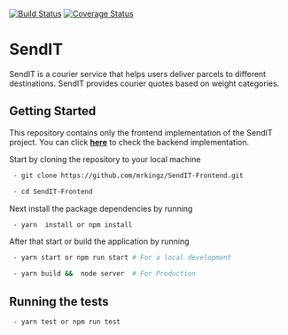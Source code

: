 [![Build Status](https://travis-ci.org/mrkingz/SendIT-Frontend.svg?branch=develop)](https://travis-ci.org/mrkingz/SendIT-Frontend)
[![Coverage Status](https://coveralls.io/repos/github/mrkingz/SendIT-Frontend/badge.svg?branch=develop)](https://coveralls.io/github/mrkingz/SendIT-Frontend?branch=develop)

# SendIT
SendIT is a courier service that helps users deliver parcels to different destinations. SendIT
provides courier quotes based on weight categories.

## Getting Started

This repository contains only the frontend implementation of the SendIT project. You can click **[here](https://github.com/mrkingz/SendIT)** to check the backend implementation.

Start by cloning the repository to your local machine

```bash
 - git clone https://github.com/mrkingz/SendIT-Frontend.git

 - cd SendIT-Frontend
```

Next install the package dependencies by running

```bash
 - yarn  install or npm install
```

After that start or build the application by running

```bash
 - yarn start or npm run start # For a local development

 - yarn build &&  node server  # For Production
```

## Running the tests

```bash
 - yarn test or npm run test
```
